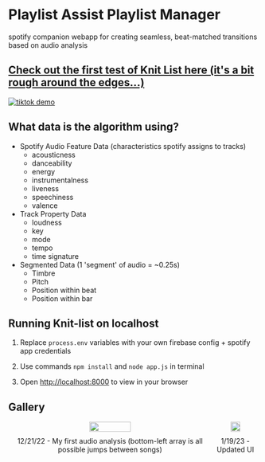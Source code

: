 # Playlist Assist Playlist Manager
spotify companion webapp for creating seamless, beat-matched transitions based on audio analysis

## [Check out the first test of Knit List here (it's a bit rough around the edges...)](https://youtube.com/shorts/zvYPn4VN__0?feature=share)

[![tiktok demo](https://img.youtube.com/vi/zvYPn4VN__0/0.jpg)](https://www.youtube.com/watch?v=zvYPn4VN__0)

## What data is the algorithm using?
* Spotify Audio Feature Data (characteristics spotify assigns to tracks)
  * acousticness
  * danceability
  * energy
  * instrumentalness
  * liveness
  * speechiness
  * valence
* Track Property Data
  * loudness
  * key
  * mode
  * tempo
  * time signature
* Segmented Data (1 'segment' of audio = ~0.25s)
  * Timbre
  * Pitch
  * Position within beat
  * Position within bar

## Running Knit-list on localhost

1. Replace ```process.env``` variables with your own firebase config + spotify app credentials

2. Use commands ```npm install``` and ```node app.js``` in terminal

3. Open [http://localhost:8000](http://localhost:8000) to view in your browser

## Gallery

<div style="display:flex;justify-content:space-between;align-items:center;">
  <div style="text-align:center;">
    <img src="https://cdn.discordapp.com/attachments/1023710494416195686/1067660979917307934/Screen_Shot_2022-12-21_at_1.58.22_PM.png" style="width:45%;height:auto;">
    <p style="margin-top:10px;">12/21/22 - My first audio analysis (bottom-left array is all possible jumps between songs)</p>
  </div>
  <div style="text-align:center;">
    <img src="https://cdn.discordapp.com/attachments/1023710494416195686/1065670484005486632/Screen_Shot_2023-01-19_at_10.33.26_AM.png" style="width:45%;height:auto;">
    <p style="margin-top:10px;">1/19/23 - Updated UI</p>
  </div>
</div>
